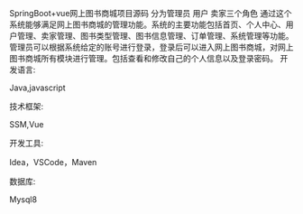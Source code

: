 SpringBoot+vue网上图书商城项目源码 分为管理员 用户 卖家三个角色 
通过这个系统能够满足网上图书商城的管理功能。系统的主要功能包括首页、个人中心、用户管理、卖家管理、图书类型管理、图书信息管理、订单管理、系统管理等功能。管理员可以根据系统给定的账号进行登录，登录后可以进入网上图书商城，对网上图书商城所有模块进行管理。包括查看和修改自己的个人信息以及登录密码。
开发语言:

Java,javascript

技术框架:

SSM,Vue

开发工具:

Idea，VSCode，Maven

数据库:

Mysql8
